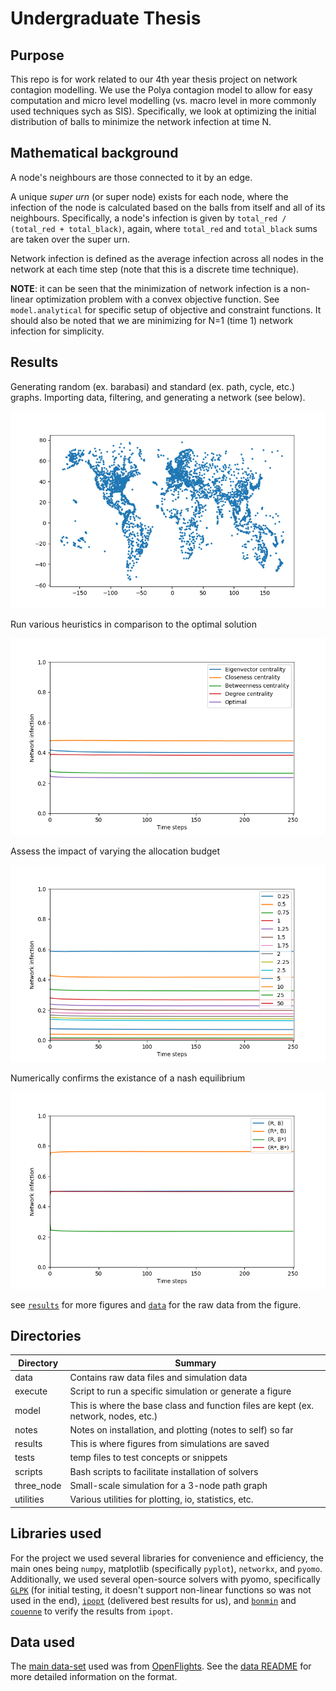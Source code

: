 # Undergraduate Thesis

## Purpose

This repo is for work related to our 4th year thesis project on network contagion modelling.
We use the Polya contagion model to allow for easy computation and micro level modelling (vs. macro level in more 
commonly used techniques sych as SIS).
Specifically, we look at optimizing the initial distribution of balls to minimize the network infection at time N.

## Mathematical background

A node's neighbours are those connected to it by an edge.

A unique *super urn* (or super node) exists for each node, where the infection of the node is calculated based on 
the balls from itself and all of its neighbours.
Specifically, a node's infection is given by `total_red / (total_red + total_black)`, again, where 
`total_red` and `total_black` sums are taken over the super urn.

Network infection is defined as the average infection across all nodes in the network at each time step 
(note that this is a discrete time technique).

**NOTE**: it can be seen that the minimization of network infection is a non-linear optimization problem with 
a convex objective function.
See `model.analytical` for specific setup of objective and constraint functions.
It should also be noted that we are minimizing for N=1 (time 1) network infection for simplicity.

## Results

Generating random (ex. barabasi) and standard (ex. path, cycle, etc.) graphs.
Importing data, filtering, and generating a network (see below).

![alt text](results/airport_locations.png)

Run various heuristics in comparison to the optimal solution

![alt text](results/centrality_metrics/uniform_red.png)

Assess the impact of varying the allocation budget

![alt text](results/budget_impact/uniform_red.png)

Numerically confirms the existance of a nash equilibrium

![alt text](results/nash/optimal.png)

see [`results`](results/) for more figures and [`data`](data/) for the raw data from the figure.

## Directories

| **Directory**  | **Summary** |
| ---------- | --- |
| data       | Contains raw data files and simulation data |
| execute    | Script to run a specific simulation or generate a figure |
| model      | This is where the base class and function files are kept (ex. network, nodes, etc.) |
| notes      | Notes on installation, and plotting (notes to self) so far |
| results    | This is where figures from simulations are saved |
| tests      | temp files to test concepts or snippets |
| scripts    | Bash scripts to facilitate installation of solvers |
| three_node | Small-scale simulation for a 3-node path graph |
| utilities  | Various utilities for plotting, io, statistics, etc. |

## Libraries used

For the project we used several libraries for convenience and efficiency, the main ones being `numpy`, 
matplotlib (specifically `pyplot`), `networkx`, and `pyomo`. 
Additionally, we used several open-source solvers with pyomo, specifically [`GLPK`](https://www.gnu.org/software/glpk/) 
(for initial testing, it doesn't support non-linear functions so was not used in the end), 
[`ipopt`](https://projects.coin-or.org/Ipopt) (delivered best results for us), and 
[`bonmin`](https://projects.coin-or.org/Bonmin) and [`couenne`](https://projects.coin-or.org/Couenne) 
to verify the results from `ipopt`.

## Data used

The [main data-set](https://openflights.org/data.html) used was from [OpenFlights](https://openflights.org/).
See the [data README](data/README.md) for more detailed information on the format.

